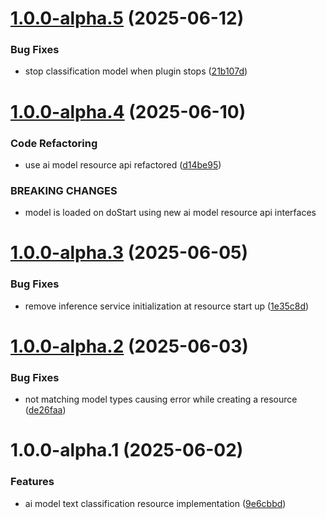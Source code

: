 # [1.0.0-alpha.5](https://github.com/gravitee-io/gravitee-resource-ai-model-text-classification/compare/1.0.0-alpha.4...1.0.0-alpha.5) (2025-06-12)


### Bug Fixes

* stop classification model when plugin stops ([21b107d](https://github.com/gravitee-io/gravitee-resource-ai-model-text-classification/commit/21b107d46818fea31c750f5d8d4b05055bbd2ba9))

# [1.0.0-alpha.4](https://github.com/gravitee-io/gravitee-resource-ai-model-text-classification/compare/1.0.0-alpha.3...1.0.0-alpha.4) (2025-06-10)


### Code Refactoring

* use ai model resource api refactored ([d14be95](https://github.com/gravitee-io/gravitee-resource-ai-model-text-classification/commit/d14be95e5b7372e69ab4ace374cac4d7c29c7f1c))


### BREAKING CHANGES

* model is loaded on doStart using new ai model resource api interfaces

# [1.0.0-alpha.3](https://github.com/gravitee-io/gravitee-resource-ai-model-text-classification/compare/1.0.0-alpha.2...1.0.0-alpha.3) (2025-06-05)


### Bug Fixes

* remove inference service initialization at resource start up ([1e35c8d](https://github.com/gravitee-io/gravitee-resource-ai-model-text-classification/commit/1e35c8d3bed1033a5194cf8fb381dc2639abf4ad))

# [1.0.0-alpha.2](https://github.com/gravitee-io/gravitee-resource-ai-model-text-classification/compare/1.0.0-alpha.1...1.0.0-alpha.2) (2025-06-03)


### Bug Fixes

* not matching model types causing error while creating a resource ([de26faa](https://github.com/gravitee-io/gravitee-resource-ai-model-text-classification/commit/de26faa1567dcaa0353dfcc1ea36eebea2b5278b))

# 1.0.0-alpha.1 (2025-06-02)


### Features

* ai model text classification resource implementation ([9e6cbbd](https://github.com/gravitee-io/gravitee-resource-ai-model-text-classification/commit/9e6cbbd7bcb5153571964986706cf5663f52b66d))
